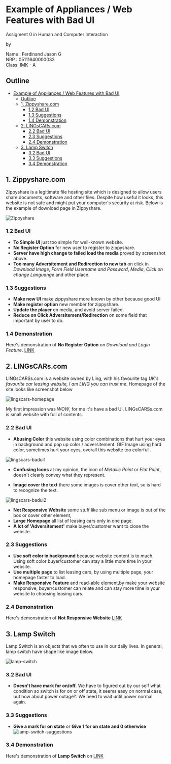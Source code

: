 # Example of Appliances / Web Features with Bad UI
Assigment 0 in Human and Computer Interaction

by

Name : Ferdinand Jason G \
NRP  : 05111640000033 \
Class: IMK - A

## Outline
- [Example of Appliances / Web Features with Bad UI](#example-of-appliances--web-features-with-bad-ui)
  - [Outline](#outline)
  - [1. Zippyshare.com](#1-zippysharecom)
    - [1.2 Bad UI](#12-bad-ui)
    - [1.3 Suggestions](#13-suggestions)
    - [1.4 Demonstration](#14-demonstration)
  - [2. LINGsCARs.com](#2-lingscarscom)
    - [2.2 Bad UI](#22-bad-ui)
    - [2.3 Suggestions](#23-suggestions)
    - [2.4 Demonstration](#24-demonstration)
  - [3. Lamp Switch](#3-lamp-switch)
    - [3.2 Bad UI](#32-bad-ui)
    - [3.3 Suggestions](#33-suggestions)
    - [3.4 Demonstration](#34-demonstration)


## 1. Zippyshare.com
Zippyshare is a legitimate file hosting site which is designed to allow users share documents, software and other files. Despite how useful it looks, this website is not safe and might put your computer's security at risk. Below is the example of download page in Zippyshare.

![Zippyshare](img/zippyshare.png)

### 1.2 Bad UI
- **To Simple UI** just too simple for well-known website.
- **No Register Option** for new user to register to zippyshare.
- **Server have high change to failed load the media** proved by screenshot above.
- **Too many Adversitement and Redirection to new tab** on click in *Download Image*, *Form Field Username and Password*, *Media*, *Click on change Languange* and other place.

### 1.3 Suggestions
- **Make new UI** make zippyshare more known by other because good UI
- **Make register option** new member for zippyshare.
- **Update the player** on media, and avoid server failed.
- **Reduce on Click Adversitement/Redirection** on some field that important by user to do.

### 1.4 Demonstration
Here's demonstration of **No Register Option** on *Download and Login Feature*.
[LINK](video/video-zippyshare.mp4)


## 2. LINGsCARs.com
LINGsCARSs.com is a website owned by Ling, with his favourite tag *UK's favourite car leasing website, I am LING you can trust me*.
Homepage of the site looks like screenshot below

![lingscars-homepage](img/lingscars.jpg)

My first impression was *WOW*, for me it's have a bad UI. LINGsCARSs.com is small website with full of contents.

### 2.2 Bad UI
- **Abusing Color**
this website using color combinations that hurt your eyes in background and pop up color / adversitement. GIF Image using hard color, sometimes hurt your eyes, overall this website too colorfull.

![lingscars-badui1](img/lingscars-badui1.png)
- **Confusing Icons** 
at my opinion, the icon of *Metallic Paint* or *Flat Paint*, doesn't clearly convey what they represent.

- **Image cover the text** there some images is cover other text, so is hard to recognize the text.

![lingscars-badui2](img/lingscars-badui2.png)
- **Not Responsive Website** some stuff like sub menu or image is out of the box or cover other element, 
- **Large Homepage** all list of leasing cars only in one page.
- **A lot of 'Adversitement'** make buyer/customer want to close the website.

### 2.3 Suggestions
- **Use soft color in background** because website content is to much. Using soft color buyer/customer can stay a little more time in your website.
- **Use multiple page** to list leasing cars, by using multiple page, your homepage faster to load.
- **Make Responsive Feature** and read-able element,by make your website responsive, buyer/customer can relate and can stay more time in your website to choosing leasing cars.
  
### 2.4 Demonstration
Here's demonstration of **Not Responsive Website** [LINK](video/video-lingscars.mp4)

## 3. Lamp Switch
Lamp Switch is an objects that we often to use in our daily lives. In general, lamp switch have shape like image below.

![lamp-switch](img/lamp-switch.jpg)

### 3.2 Bad UI
- **Doesn't have mark for on/off**. We have to figured out by our self what condition so switch is for on or off state, it seems easy on normal case, but how about power outage?. We need to wait until power normal again.

### 3.3 Suggestions
- **Give a mark for on state** or **Give 1 for on state and 0 otherwise**
![lamp-switch-suggestions](img/lamp-switch-suggestion.jpg)

### 3.4 Demonstration
Here's demonstration of **Lamp Switch** on [LINK](video/video-saklar.mp4)